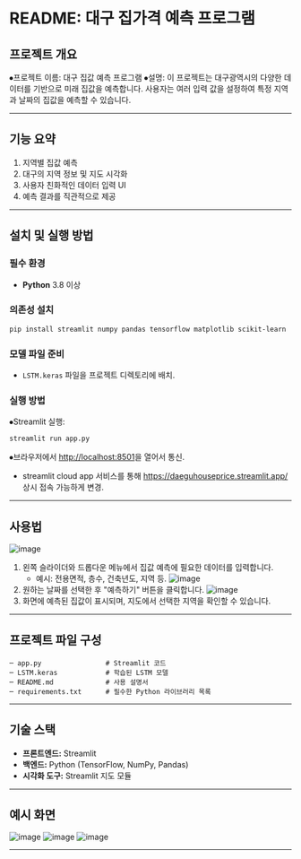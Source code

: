 # README: 대구 집가격 예측 프로그램

## 프로젝트 개요
⦁프로젝트 이름: 대구 집값 예측 프로그램
⦁설명: 이 프로젝트는 대구광역시의 다양한 데이터를 기반으로 미래 집값을 예측합니다. 사용자는 여러 입력 값을 설정하여 특정 지역과 날짜의 집값을 예측할 수 있습니다.

---

## 기능 요약
1. 지역별 집값 예측
2. 대구의 지역 정보 및 지도 시각화
3. 사용자 친화적인 데이터 입력 UI
4. 예측 결과를 직관적으로 제공

---

## 설치 및 실행 방법
### 필수 환경
- **Python** 3.8 이상

### 의존성 설치
```bash
pip install streamlit numpy pandas tensorflow matplotlib scikit-learn
```

### 모델 파일 준비
- `LSTM.keras` 파일을 프로젝트 디렉토리에 배치.

### 실행 방법
⦁Streamlit 실행:
```bash
streamlit run app.py
```
⦁브라우저에서 [http://localhost:8501](http://localhost:8501)을 열어서 통신.
+ streamlit cloud app 서비스를 통해 https://daeguhouseprice.streamlit.app/ 상시 접속 가능하게 변경.

---

## 사용법
![image](https://github.com/user-attachments/assets/a343babe-170a-47a4-b30f-e758a538a061)
1. 왼쪽 슬라이더와 드롭다운 메뉴에서 집값 예측에 필요한 데이터를 입력합니다.
   - 예시: 전용면적, 층수, 건축년도, 지역 등.
![image](https://github.com/user-attachments/assets/27925f7a-fe23-4af0-9a78-447d604a40b9)
2. 원하는 날짜를 선택한 후 "예측하기" 버튼을 클릭합니다.
![image](https://github.com/user-attachments/assets/c15d85d2-a89a-4814-83d2-8690994f5cfe)
3. 화면에 예측된 집값이 표시되며, 지도에서 선택한 지역을 확인할 수 있습니다.

---

## 프로젝트 파일 구성
```
─ app.py                # Streamlit 코드
─ LSTM.keras            # 학습된 LSTM 모델
─ README.md             # 사용 설명서
─ requirements.txt      # 필수한 Python 라이브러리 목록
```

---

## 기술 스택
- **프론트엔드:** Streamlit
- **백엔드:** Python (TensorFlow, NumPy, Pandas)
- **시각화 도구:** Streamlit 지도 모듈

---

## 예시 화면
![image](https://github.com/user-attachments/assets/7f6697ac-19ff-425c-a66d-dd1704bb7070)
![image](https://github.com/user-attachments/assets/b7eeb3a3-d604-4085-8087-b9cc4b1050e5)
![image](https://github.com/user-attachments/assets/d5fa8fc8-aee1-4427-9be6-6d03d0f68127)


---
